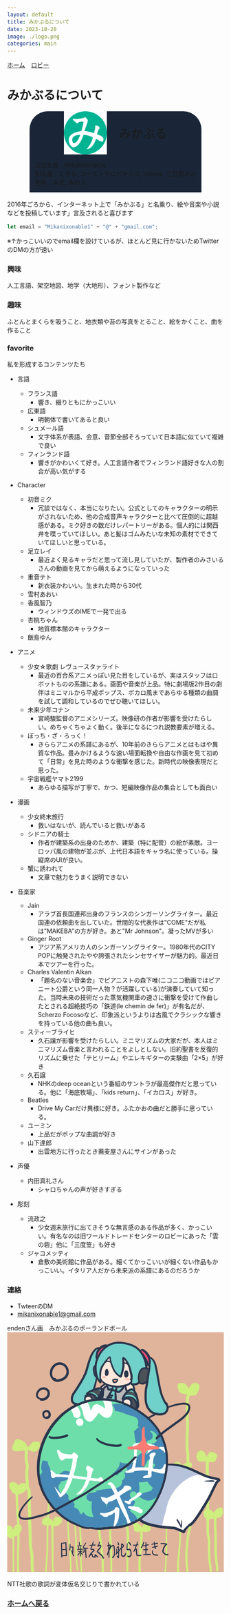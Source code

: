 ```yaml
---
layout: default
title: みかぶるについて
date: 2023-10-20
image: ./logo.png
categories: main
---
```

[ホーム](./index)　[ロビー](144)
# みかぶるについて
<div style="
display: flex;
flex-direction: column;
align-items: center;
">
<div style="
display: flex;
flex-direction: column;
align-items: center;
justify-content: center;
background-color: #1a2638;
border-radius: 3em 3em 0em 0em;
max-width: 400px
">
<div style="
display: flex;
flex-direction: row;
align-items: center;
justify-content: center;
font-size: 2em
">
<img src="logo5.png" style="width: min(100px, 90%)"/>
　みかぶる
</div>
<p>
正式名称：Mikanixonable<br>
別名義：にそな, ユーストラロピテクス, indene, 三日原みか<br>
他称：み氏, みの人
</p>
</div></div><br>
2016年ごろから、インターネット上で「みかぶる」と名乗り、絵や音楽や小説などを投稿しています」言及されると喜びます<br/>

~~~javascript
let email = "Mikanixonable1" + "@" + "gmail.com";
~~~
※↑かっこいいのでemail欄を設けているが、ほとんど見に行かないためTwitterのDMの方が速い

### 興味
人工言語、架空地図、地学（大地形）、フォント製作など

### 趣味
ふとんとまくらを吸うこと、地衣類や苔の写真をとること、絵をかくこと、曲を作ること

### favorite
私を形成するコンテンツたち
- 言語
  - フランス語
    - 響き、綴りともにかっこいい
  - 広東語
    - 明朝体で書いてあると良い
  - シュメール語
    - 文字体系が表語、会意、音節全部そろっていて日本語に似ていて複雑で良い
  - フィンランド語
    - 響きがかわいくて好き。人工言語作者でフィンランド語好きな人の割合が高い気がする

- Character
  - 初音ミク
    - 冗談ではなく、本当になりたい。公式としてのキャラクターの明示がされないため、他の合成音声キャラクターと比べて圧倒的に超越感がある。ミク好きの数だけレパートリーがある。個人的には関西弁を喋っていてほしい。あと髪はゴムみたいな未知の素材でできていてほしいと思っている。
  - 足立レイ
    - 最近よく見るキャラだと思って流し見していたが、製作者のみさいるさんの動画を見てから萌えるようになっていった
  - 重音テト
    - 新衣装かわいい。生まれた時から30代
  - 雪村あおい
  - 香風智乃
    - ウィンドウズのIMEで一発で出る
  - 杏桃ちゃん
    - 地質標本館のキャラクター
  - 飯島ゆん
  

- アニメ
  - 少女☆歌劇 レヴュースタァライト
    - 最近の百合系アニメっぽい見た目をしているが、実はスタッフはロボットものの系譜にある。画面や音楽が上品。特に劇場版2作目の劇伴はミニマルから平成ポップス、ボカロ風まであらゆる種類の曲調を試して調和しているのでぜひ聴いてほしい。
  - 未来少年コナン
    - 宮崎駿監督のアニメシリーズ。映像研の作者が影響を受けたらしい。めちゃくちゃよく動く。後半になるにつれ説教要素が増える。
  - ぼっち・ざ・ろっく！
    - きららアニメの系譜にあるが、10年前のきららアニメとはもはや異質な作品。畳みかけるような速い場面転換や自由な作画を見て初めて「日常」を見た時のような衝撃を感じた。新時代の映像表現だと思った。
  - 宇宙戦艦ヤマト2199
    - あらゆる描写が丁寧で、かつ、短編映像作品の集合としても面白い
- 漫画
  - 少女終末旅行
    - 救いはないが、読んでいると救いがある
  - シドニアの騎士
    - 作者が建築系の出身のためか、建築（特に配管）の絵が素敵。ヨーロッパ風の建物が並ぶが、上代日本語をキャラ名に使っている。操縦席のUIが良い。
  - 蟹に誘われて
    - 文章で魅力をうまく説明できない

- 音楽家
  - Jain
    - アラブ首長国連邦出身のフランスのシンガーソングライター。最近国連の依頼曲を出していた。世間的な代表作は"COME"だが私は"MAKEBA"の方が好き。あと"Mr Johnson"。凝ったMVが多い
  - Ginger Root
    - アジア系アメリカ人のシンガーソングライター。1980年代のCITY POPに触発されたやや誇張されたシンセサイザーが魅力的。最近日本でツアーを行った。
  - Charles Valentin Alkan
    - 「題名のない音楽会」でピアニストの森下唯(ニコニコ動画ではピアニート公爵という同一人物？が活躍している)が演奏していて知った。当時未来の技術だった蒸気機関車の速さに衝撃を受けて作曲したとされる超絶技巧の「鉄道(le chemin de fer)」が有名だが、Scherzo Focosoなど、印象派というよりは古風でクラシックな響きを持っている他の曲も良い。
  - スティーブライヒ
    - 久石譲が影響を受けたらしい。ミニマリズムの大家だが、本人はミニマリズム音楽と言われることをよしとしない。旧約聖書を反復的リズムに乗せた「テヒリーム」やエレキギターの実験曲「2×5」が好き
  - 久石譲
    - NHKのdeep oceanという番組のサントラが最高傑作だと思っている。他に「海底牧場」、「kids return」、「イカロス」が好き。
  - Beatles
    - Drive My Carだけ異様に好き。ふたかおの曲だと勝手に思っている。
  - ユーミン
    - 上品だがポップな曲調が好き
  - 山下達郎
    - 出雲地方に行ったとき蕎麦屋さんにサインがあった
- 声優
  - 内田真礼さん
    - シャロちゃんの声が好きすぎる
- 彫刻
  - 流政之
    - 少女週末旅行に出てきそうな無言感のある作品が多く、かっこいい。有名なのは旧ワールドトレードセンターのロビーにあった「雲の砦」他に「三度笠」も好き
  - ジャコメッティ
    - 倉敷の美術館に作品がある。細くてかっこいいが細くない作品もかっこいい。イタリア人だから未来派の系譜にあるのだろうか


### 連絡
- TwteerのDM
- mikanixonable1@gmail.com

endenさん画　みかぶるのポーランドボール
![](./assets/1.jpg)

NTT社歌の歌詞が変体仮名交じりで書かれている



### [ホームへ戻る](./index)